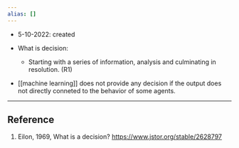 ```yaml
---
alias: []
---
```


- 5-10-2022: created

- What is decision: 
	- Starting with a series of information, analysis and culminating in resolution. (R1)

- [[machine learning]] does not provide any decision if the output does not directly conneted to the behavior of some agents. 

---
## Reference
1. Eilon, 1969, What is a decision? https://www.jstor.org/stable/2628797